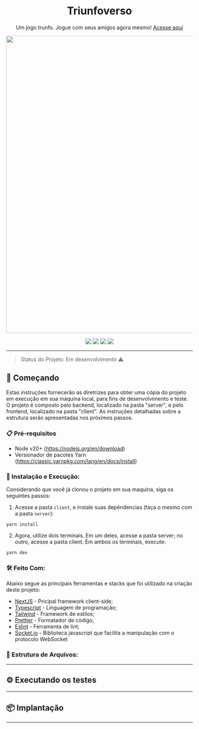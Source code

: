 <h1 align="center">Triunfoverso</h1>
<p align="center">Um jogo trunfo. Jogue com seus amigos agora mesmo! <a href="https://triunfoverso.vercel.app/">Acesse aqui</a></p>
<p align="center">
  <img width=800 align="center" src="https://github.com/fernandes99/triunfoverso/assets/49538386/950a607d-4977-4b07-87bf-0c49bdfe7089" />
</p>

<p align="center">
  <img src="https://img.shields.io/static/v1?label=next&message=framework&color=202020&style=for-the-badge&logo=next.js"/>
  <img src="https://img.shields.io/static/v1?label=node&message=language&color=339933&style=for-the-badge&logo=node.js"/>
  <img src="https://img.shields.io/static/v1?label=socket.io&message=socket&color=452192&style=for-the-badge&logo=socket.io"/>
  <img src="https://img.shields.io/static/v1?label=tailwind&message=style&color=06B6D4&style=for-the-badge&logo=tailwindcss"/>
</p>

<hr />

> Status do Projeto: Em desenvolvimento :warning:

## 🚀 Começando
Estas instruções fornecerão as diretrizes para obter uma cópia do projeto em execução em sua máquina local, para fins de desenvolvimento e teste. O projeto é composto pelo backend, localizado na pasta "server", e pelo frontend, localizado na pasta "client". As instruções detalhadas sobre a estrutura serão apresentadas nos próximos passos.

### 📋 Pré-requisitos
- Node v20+ (https://nodejs.org/en/download)
- Versionador de pacotes Yarn (https://classic.yarnpkg.com/lang/en/docs/install)


### 🔧 Instalação e Execução:
Considerando que você já clonou o projeto em sua maquina, siga os seguintes passos:
1. Acesse a pasta `client`, e instale suas depêndencias (faça o mesmo com a pasta `server`):

```
yarn install
```

2. Agora, utilize dois terminais. Em um deles, acesse a pasta server; no outro, acesse a pasta client. Em ambos os terminais, execute:
```
yarn dev
```


### 🛠️ Feito Com:
Abaixo segue as principais ferramentas e stacks que foi utilizado na criação deste projeto:
* [NextJS](https://nextjs.org/) - Pricipal framework client-side;
* [Typescript](https://www.typescriptlang.org/) - Linguagem de programação;
* [Tailwind](https://tailwindui.com/) - Framework de estilos;
* [Prettier](https://prettier.io/) - Formatador de código;
* [Eslint](https://eslint.org/) - Ferramenta de lint;
* [Socket.io](https://socket.io/) - Biblioteca javascript que facilita a manipulação com o protocolo WebSocket


### 📁 Estrutura de Arquivos:
---

## ⚙️ Executando os testes
---

## 📦 Implantação
---


